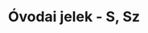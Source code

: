 ---
title: Óvodai jelek - S, Sz
galleries:
  - title: Sajt
    backgroundimage: /img/sajt.jpg
    images: 
      - img: /img/sajt.jpg
  - title: Sapka
    backgroundimage: /img/sapka.jpg
    images: 
      - img: /img/sapka.jpg
  - title: Sál
    backgroundimage: /img/sal.jpg
    images: 
      - img: /img/sal.jpg
  - title: Sárgarépa
    backgroundimage: /img/sargarepa.jpg
    images: 
      - img: /img/sargarepa.jpg
  - title: Söprű
    backgroundimage: /img/sopru.jpg
    images: 
      - img: /img/sopru.jpg
  - title: Süni
    backgroundimage: /img/suni.jpg
    images: 
      - img: /img/suni.jpg
  - title: Szaloncukor
    backgroundimage: /img/szaloncukor.jpg
    images: 
      - img: /img/szaloncukor.jpg
  - title: Számológép
    backgroundimage: /img/szamologep.jpg
    images: 
      - img: /img/szamologep.jpg
  - title: Szánkó
    backgroundimage: /img/szanko.jpg
    images: 
      - img: /img/szanko.jpg
  - title: Szemüveg
    backgroundimage: /img/szemuveg.jpg
    images: 
      - img: /img/szemuveg.jpg
  - title: Szék
    backgroundimage: /img/szek.jpg
    images: 
      - img: /img/szek.jpg
  - title: Szélmalom
    backgroundimage: /img/szelmalom.jpg
    images: 
      - img: /img/szelmalom.jpg
  - title: Szilva
    backgroundimage: /img/szilva.jpg
    images: 
      - img: /img/szilva.jpg
  - title: Szivárvány
    backgroundimage: /img/szivarvany.jpg
    images: 
      - img: /img/szivarvany.jpg
  - title: Szív
    backgroundimage: /img/sziv.jpg
    images: 
      - img: /img/sziv.jpg
  - title: Két szív
    backgroundimage: /img/sziv_dupla.jpg
    images: 
      - img: /img/sziv_dupla.jpg
  - title: Szoknya
    backgroundimage: /img/szoknya.jpg
    images: 
      - img: /img/szoknya.jpg
  - title: Szőlő (kék)
    backgroundimage: /img/szolo_kek.jpg
    images: 
      - img: /img/szolo_kek.jpg
  - title: Szőlő (zöld)
    backgroundimage: /img/szolo_zold.jpg
    images: 
      - img: /img/szolo_zold.jpg
---  